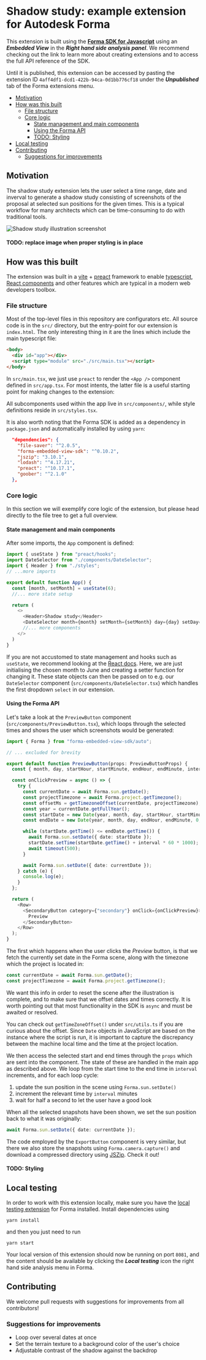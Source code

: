 # Shadow study: example extension for Autodesk Forma

This extension is built using the
**[Forma SDK for Javascript](https://aps.autodesk.com/en/docs/forma/v1/developers_guide/intro/h)**
using an _**Embedded View**_ in the _**Right hand side analysis panel**_.
We recommend checking out the link to learn more about creating extensions and
to access the full API reference of the SDK.

Until it is published, this extension can be accessed by pasting the extension
ID `4aff4df1-dcd1-422b-94ca-0d1bb776cf18` under the _**Unpublished**_ tab of the
Forma extensions menu.

- [Motivation](#motivation)
- [How was this built](#how-was-this-built)
  - [File structure](#file-structure)
  - [Core logic](#core-logic)
    - [State management and main components](#state-management-and-main-components)
    - [Using the Forma API](#using-the-forma-api)
    - [TODO: Styling](#todo-styling)
- [Local testing](#local-testing)
- [Contributing](#contributing)
  - [Suggestions for improvements](#suggestions-for-improvements)

## Motivation

The shadow study extension lets the user select a time range, date and inverval
to generate a shadow study consisting of screenshots of the proposal at
selected sun positions for the given times. This is a typical workflow for many
architects which can be time-consuming to do with traditional tools.

![Shadow study illustration screenshot](/assets/Screenshot.png)

#### TODO: replace image when proper styling is in place

## How was this built

The extension was built in a [vite](https://vitejs.dev/) +
[preact](https://preactjs.com/) framework to enable
[typescript](https://www.typescriptlang.org/),
[React components](https://react.dev/) and other features which are typical in a
modern web developers toolbox.

### File structure

Most of the top-level files in this repository are configurators etc. All source
code is in the `src/` directory, but the entry-point for our extension is
`index.html`. The only interesting thing in it are the lines which include the
main typescript file:

```html
<body>
  <div id="app"></div>
  <script type="module" src="./src/main.tsx"></script>
</body>
```

In `src/main.tsx`, we just use `preact` to render the `<App />` component
defined in `src/app.tsx`. For most intents, the latter file is a useful starting
point for making changes to the extension:

All subcomponents used within the app live in
`src/components/`, while style definitions reside in `src/styles.tsx`.

It is also worth noting that the Forma SDK is added as a dependency in `package.json` and automatically installed by using `yarn`:

```json
  "dependencies": {
    "file-saver": "^2.0.5",
    "forma-embedded-view-sdk": "^0.10.2",
    "jszip": "3.10.1",
    "lodash": "^4.17.21",
    "preact": "^10.17.1",
    "goober": "^2.1.0"
  },
```

### Core logic

In this section we will exemplify core logic of the extension, but please head
directly to the file tree to get a full overview.

#### State management and main components

After some imports, the `App` component is defined:

```ts
import { useState } from "preact/hooks";
import DateSelector from "./components/DateSelector";
import { Header } from "./styles";
// ...more imports

export default function App() {
  const [month, setMonth] = useState(6);
  //... more state setup

  return (
    <>
      <Header>Shadow study</Header>
      <DateSelector month={month} setMonth={setMonth} day={day} setDay={setDay} />
      //... more components
    </>
  )
}
```

If you are not accustomed to state management and hooks such as `useState`, we
recommend looking at the [React docs](https://react.dev/learn). Here, we are
just initialising the chosen month to June and creating a setter function for
changing it. These state objects can then be passed on to e.g. our
`DateSelector` component (`src/components/DateSelector.tsx`) which handles the
first dropdown `select` in our extension.

#### Using the Forma API

Let's take a look at the `PreviewButton` component (`src/components/PreviewButton.tsx`), which loops through the
selected times and shows the user which screenshots would be generated:

```ts
import { Forma } from "forma-embedded-view-sdk/auto";

// ... excluded for brevity

export default function PreviewButton(props: PreviewButtonProps) {
  const { month, day, startHour, startMinute, endHour, endMinute, interval } = props;

  const onClickPreview = async () => {
    try {
      const currentDate = await Forma.sun.getDate();
      const projectTimezone = await Forma.project.getTimezone();
      const offsetMs = getTimezoneOffset(currentDate, projectTimezone);
      const year = currentDate.getFullYear();
      const startDate = new Date(year, month, day, startHour, startMinute, 0, offsetMs);
      const endDate = new Date(year, month, day, endHour, endMinute, 0, offsetMs);

      while (startDate.getTime() <= endDate.getTime()) {
        await Forma.sun.setDate({ date: startDate });
        startDate.setTime(startDate.getTime() + interval * 60 * 1000);
        await timeout(500);
      }

      await Forma.sun.setDate({ date: currentDate });
    } catch (e) {
      console.log(e);
    }
  };

  return (
    <Row>
      <SecondaryButton category={"secondary"} onClick={onClickPreview}>
        Preview
      </SecondaryButton>
    </Row>
  );
}
```

The first which happens when the user clicks the _Preview_ button, is that we fetch the currently set date in the Forma scene, along with the timezone which the project is located in:

```ts
const currentDate = await Forma.sun.getDate();
const projectTimezone = await Forma.project.getTimezone();
```

We want this info in order to reset the scene after the illustration is
complete, and to make sure that we offset dates and times correctly.
It is worth pointing out that most functionality in the SDK is `async` and must
be awaited or resolved.

You can check out `getTimeZoneOffset()` under `src/utils.ts` if you are curious
about the offset. Since `Date` objects in JavaScript are based on the instance
where the script is run, it is important to capture the discrepancy between the
machine local time and the time at the project location.

We then access the selected start and end times through the `props` which are
sent into the component. The state of these are handled in the main app as
described above. We loop from the start time to the end time in `interval` increments, and for each loop cycle:

1. update the sun position in the scene using `Forma.sun.setDate()`
2. increment the relevant time by `interval` minutes
3. wait for half a second to let the user have a good look

When all the selected snapshots have been shown, we set the sun position back to what it was originally:

```ts
await Forma.sun.setDate({ date: currentDate });
```

The code employed by the `ExportButton` component is very similar, but there we
also store the snapshots using `Forma.camera.capture()` and download a compressed directory using
[JSZip](https://stuk.github.io/jszip/). Check it out!

#### TODO: Styling

## Local testing

In order to work with this extension locally, make sure you have the
[local testing extension](https://aps.autodesk.com/en/docs/forma/v1/developers_guide/local-testing-extension/)
for Forma installed. Install dependencies using

```shell
yarn install
```

and then you just need to run

```shell
yarn start
```

Your local version of this extension should now be running on port `8081`, and
the content should be available by clicking the _**Local testing**_ icon the
right hand side analysis menu in Forma.

## Contributing

We welcome pull requests with suggestions for improvements from all contributors!

### Suggestions for improvements

- Loop over several dates at once
- Set the terrain texture to a background color of the user's choice
- Adjustable contrast of the shadow against the backdrop
